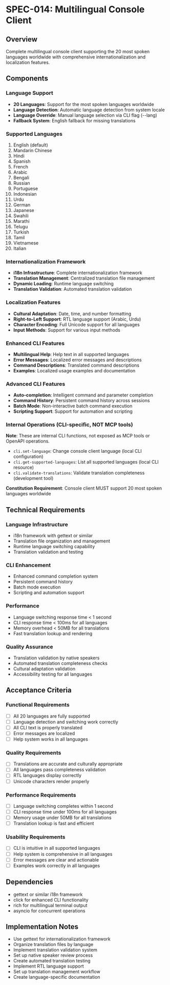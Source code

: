 # SPEC-014: Multilingual Console Client

## Overview
Complete multilingual console client supporting the 20 most spoken languages worldwide with comprehensive internationalization and localization features.

## Components

### Language Support
- **20 Languages**: Support for the most spoken languages worldwide
- **Language Detection**: Automatic language detection from system locale
- **Language Override**: Manual language selection via CLI flag (--lang)
- **Fallback System**: English fallback for missing translations

### Supported Languages
1. English (default)
2. Mandarin Chinese
3. Hindi
4. Spanish
5. French
6. Arabic
7. Bengali
8. Russian
9. Portuguese
10. Indonesian
11. Urdu
12. German
13. Japanese
14. Swahili
15. Marathi
16. Telugu
17. Turkish
18. Tamil
19. Vietnamese
20. Italian

### Internationalization Framework
- **i18n Infrastructure**: Complete internationalization framework
- **Translation Management**: Centralized translation file management
- **Dynamic Loading**: Runtime language switching
- **Translation Validation**: Automated translation validation

### Localization Features
- **Cultural Adaptation**: Date, time, and number formatting
- **Right-to-Left Support**: RTL language support (Arabic, Urdu)
- **Character Encoding**: Full Unicode support for all languages
- **Input Methods**: Support for various input methods

### Enhanced CLI Features
- **Multilingual Help**: Help text in all supported languages
- **Error Messages**: Localized error messages and descriptions
- **Command Descriptions**: Translated command descriptions
- **Examples**: Localized usage examples and documentation

### Advanced CLI Features
- **Auto-completion**: Intelligent command and parameter completion
- **Command History**: Persistent command history across sessions
- **Batch Mode**: Non-interactive batch command execution
- **Scripting Support**: Support for automation and scripting

### Internal Operations (CLI-specific, NOT MCP tools)
**Note**: These are internal CLI functions, not exposed as MCP tools or OpenAPI operations.

- `cli.set-language`: Change console client language (local CLI configuration)
- `cli.get-supported-languages`: List all supported languages (local CLI resource)
- `cli.validate-translations`: Validate translation completeness (development tool)

**Constitution Requirement**: Console client MUST support 20 most spoken languages worldwide

## Technical Requirements

### Language Infrastructure
- i18n framework with gettext or similar
- Translation file organization and management
- Runtime language switching capability
- Translation validation and testing

### CLI Enhancement
- Enhanced command completion system
- Persistent command history
- Batch mode execution
- Scripting and automation support

### Performance
- Language switching response time < 1 second
- CLI response time < 100ms for all languages
- Memory overhead < 50MB for all translations
- Fast translation lookup and rendering

### Quality Assurance
- Translation validation by native speakers
- Automated translation completeness checks
- Cultural adaptation validation
- Accessibility testing for all languages

## Acceptance Criteria

### Functional Requirements
- [ ] All 20 languages are fully supported
- [ ] Language detection and switching work correctly
- [ ] All CLI text is properly translated
- [ ] Error messages are localized
- [ ] Help system works in all languages

### Quality Requirements
- [ ] Translations are accurate and culturally appropriate
- [ ] All languages pass completeness validation
- [ ] RTL languages display correctly
- [ ] Unicode characters render properly

### Performance Requirements
- [ ] Language switching completes within 1 second
- [ ] CLI response time under 100ms for all languages
- [ ] Memory usage under 50MB for all translations
- [ ] Translation lookup is fast and efficient

### Usability Requirements
- [ ] CLI is intuitive in all supported languages
- [ ] Help system is comprehensive in all languages
- [ ] Error messages are clear and actionable
- [ ] Examples work correctly in all languages

## Dependencies
- gettext or similar i18n framework
- click for enhanced CLI functionality
- rich for multilingual terminal output
- asyncio for concurrent operations

## Implementation Notes
- Use gettext for internationalization framework
- Organize translation files by language
- Implement translation validation system
- Set up native speaker review process
- Create automated translation testing
- Implement RTL language support
- Set up translation management workflow
- Create language-specific documentation
